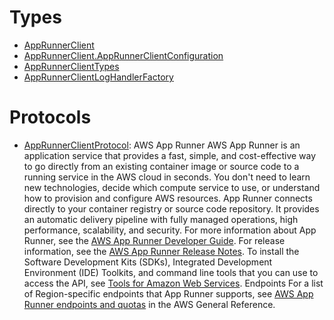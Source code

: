 # Types

  - [AppRunnerClient](/aws-sdk-swift/reference/0.x/AWSAppRunner/AppRunnerClient)
  - [AppRunnerClient.AppRunnerClientConfiguration](/aws-sdk-swift/reference/0.x/AWSAppRunner/AppRunnerClient_AppRunnerClientConfiguration)
  - [AppRunnerClientTypes](/aws-sdk-swift/reference/0.x/AWSAppRunner/AppRunnerClientTypes)
  - [AppRunnerClientLogHandlerFactory](/aws-sdk-swift/reference/0.x/AWSAppRunner/AppRunnerClientLogHandlerFactory)

# Protocols

  - [AppRunnerClientProtocol](/aws-sdk-swift/reference/0.x/AWSAppRunner/AppRunnerClientProtocol):
    AWS App Runner AWS App Runner is an application service that provides a fast, simple, and cost-effective way to go directly from an existing container image or source code to a running service in the AWS cloud in seconds. You don't need to learn new technologies, decide which compute service to use, or understand how to provision and configure AWS resources. App Runner connects directly to your container registry or source code repository. It provides an automatic delivery pipeline with fully managed operations, high performance, scalability, and security. For more information about App Runner, see the [AWS App Runner Developer Guide](https://docs.aws.amazon.com/apprunner/latest/dg/). For release information, see the [AWS App Runner Release Notes](https://docs.aws.amazon.com/apprunner/latest/relnotes/). To install the Software Development Kits (SDKs), Integrated Development Environment (IDE) Toolkits, and command line tools that you can use to access the API, see [Tools for Amazon Web Services](http://aws.amazon.com/tools/). Endpoints For a list of Region-specific endpoints that App Runner supports, see [AWS App Runner endpoints and quotas](https://docs.aws.amazon.com/general/latest/gr/apprunner.html) in the AWS General Reference.
